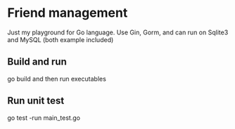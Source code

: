 # Friend management
Just my playground for Go language. Use Gin, Gorm, and can run on Sqlite3 and MySQL (both example included)

## Build and run
go build
and then run executables

## Run unit test
go test -run main_test.go
